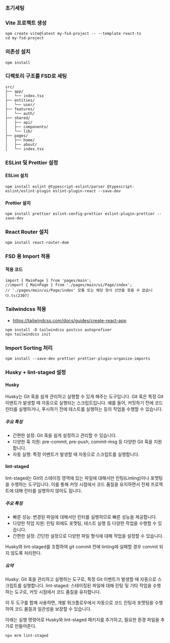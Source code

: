 ### 초기세팅

### Vite 프로젝트 생성

```
npm create vite@latest my-fsd-project -- --template react-ts
cd my-fsd-project
```

### 의존성 설치

```
npm install
```

### 디렉토리 구조를 FSD로 세팅

```
src/
├── app/
│   └── index.tsx
├── entities/
│   └── user/
├── features/
│   └── auth/
├── shared/
│   ├── api/
│   ├── components/
│   └── lib/
├── pages/
│   ├── home/
│   ├── about/
│   └── index.tsx

```

### ESLint 및 Prettier 설정

#### ESLint 설치

```
npm install eslint @typescript-eslint/parser @typescript-eslint/eslint-plugin eslint-plugin-react --save-dev
```

#### Prettier 설치

```
npm install prettier eslint-config-prettier eslint-plugin-prettier --save-dev
```

### React Router 설치

```
npm install react-router-dom
```

### FSD 용 Import 적용

#### 적용 코드

```tsx
import { MainPage } from 'pages/main';
//import { MainPage } from './pages/main/ui/Page/index';
// './pages/main/ui/Page/index' 모듈 또는 해당 형식 선언을 찾을 수 없습니다.ts(2307)
```

### Tailwindcss 적용

- https://tailwindcss.com/docs/guides/create-react-app

```
npm install -D tailwindcss postcss autoprefixer
npx tailwindcss init
```

### Import Sorting 처리

```
npm install --save-dev prettier prettier-plugin-organize-imports
```

### Husky + lint-staged 설정

#### Husky

Husky는 Git 훅을 쉽게 관리하고 실행할 수 있게 해주는 도구입니다. Git 훅은 특정 Git 이벤트가 발생할 때 자동으로 실행되는 스크립트입니다. 예를 들어, 커밋하기 전에 코드 린터를 실행하거나, 푸시하기 전에 테스트를 실행하는 등의 작업을 수행할 수 있습니다.

##### 주요 특징

- 간편한 설정: Git 훅을 쉽게 설정하고 관리할 수 있습니다.
- 다양한 훅 지원: pre-commit, pre-push, commit-msg 등 다양한 Git 훅을 지원합니다.
- 자동 실행: 특정 이벤트가 발생할 때 자동으로 스크립트를 실행합니다.

#### lint-staged

lint-staged는 Git의 스테이징 영역에 있는 파일에 대해서만 린팅(Linting)이나 포맷팅을 수행하는 도구입니다. 이를 통해 커밋 시점에서 코드 품질을 유지하면서 전체 프로젝트에 대해 린터를 실행하지 않아도 됩니다.

##### 주요 특징

- 빠른 성능: 변경된 파일에 대해서만 린터를 실행하므로 빠른 성능을 제공합니다.
- 다양한 작업 지원: 린팅 외에도 포맷팅, 테스트 실행 등 다양한 작업을 수행할 수 있습니다.
- 간편한 설정: 간단한 설정으로 다양한 파일 형식에 대해 작업을 설정할 수 있습니다.

Husky와 lint-staged를 조합하여 git commit 전에 linting에 실패할 경우 commit 되지 않도록 처리한다.

##### 요약

Husky: Git 훅을 관리하고 실행하는 도구로, 특정 Git 이벤트가 발생할 때 자동으로 스크립트를 실행합니다.
lint-staged: 스테이징된 파일에 대해 린팅 및 기타 작업을 수행하는 도구로, 커밋 시점에서 코드 품질을 유지합니다.

이 두 도구를 함께 사용하면, 개발 워크플로우에서 자동으로 코드 린팅과 포맷팅을 수행하여 코드 품질과 일관성을 보장할 수 있습니다.

아래는 실행 명령어로 Husky와 lint-staged 패키지를 추가하고, 필요한 환경 파일을 추가로 만들어준다.

```
npx mrm lint-staged
```
